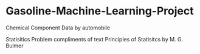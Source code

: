 # Gasoline-Machine-Learning-Project
Chemical Component Data by automobile

Statisitics Problem compliments of text Principles of Statisitcs by M. G. Bulmer
